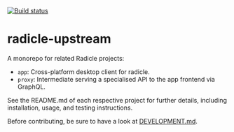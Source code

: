 [![Build status][badge]][status]

# radicle-upstream

A monorepo for related Radicle projects:

- `app`: Cross-platform desktop client for radicle.
- `proxy`: Intermediate serving a specialised API to the app frontend
  via GraphQL.

See the README.md of each respective project for further details, including
installation, usage, and testing instructions.

Before contributing, be sure to have a look at [DEVELOPMENT.md][dev].


[badge]: https://badge.buildkite.com/4fb43c6b471ab7cc26509eae235b0e4bbbaace11cc1848eae6.svg?branch=master
[status]: https://buildkite.com/monadic/radicle-upstream
[dev]: DEVELOPMENT.md
